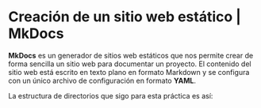 # Creación de un sitio web estático | MkDocs
**MkDocs** es un generador de sitios web estáticos que nos permite crear de forma sencilla un sitio web para documentar un proyecto. 
El contenido del sitio web está escrito en texto plano en formato Markdown y se configura con un único archivo de configuración en formato **YAML**.

La estructura de directorios que sigo para esta práctica es así:


